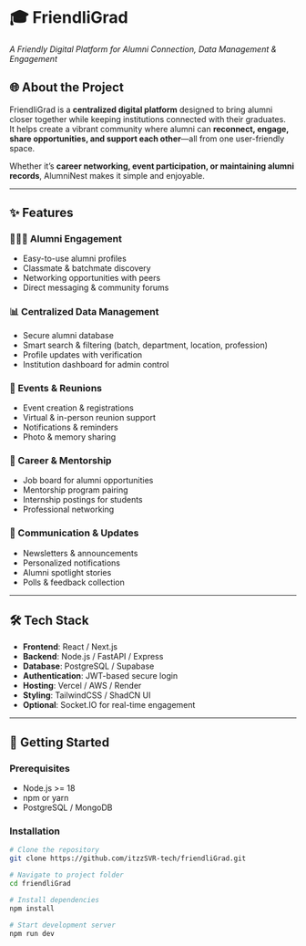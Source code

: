 # 🎓 FriendliGrad  
*A Friendly Digital Platform for Alumni Connection, Data Management & Engagement*  

## 🌐 About the Project  
FriendliGrad is a **centralized digital platform** designed to bring alumni closer together while keeping institutions connected with their graduates.  
It helps create a vibrant community where alumni can **reconnect, engage, share opportunities, and support each other**—all from one user-friendly space.  

Whether it’s **career networking, event participation, or maintaining alumni records**, AlumniNest makes it simple and enjoyable.  

---

## ✨ Features  

### 🧑‍🤝‍🧑 Alumni Engagement  
- Easy-to-use alumni profiles  
- Classmate & batchmate discovery  
- Networking opportunities with peers  
- Direct messaging & community forums  

### 📊 Centralized Data Management  
- Secure alumni database  
- Smart search & filtering (batch, department, location, profession)  
- Profile updates with verification  
- Institution dashboard for admin control  

### 🎉 Events & Reunions  
- Event creation & registrations  
- Virtual & in-person reunion support  
- Notifications & reminders  
- Photo & memory sharing  

### 💼 Career & Mentorship  
- Job board for alumni opportunities  
- Mentorship program pairing  
- Internship postings for students  
- Professional networking  

### 🔔 Communication & Updates  
- Newsletters & announcements  
- Personalized notifications  
- Alumni spotlight stories  
- Polls & feedback collection  

---

## 🛠️ Tech Stack  

- **Frontend**: React / Next.js  
- **Backend**: Node.js / FastAPI / Express  
- **Database**: PostgreSQL / Supabase  
- **Authentication**: JWT-based secure login  
- **Hosting**: Vercel / AWS / Render  
- **Styling**: TailwindCSS / ShadCN UI  
- **Optional**: Socket.IO for real-time engagement  

---

## 🚀 Getting Started  

### Prerequisites  
- Node.js >= 18  
- npm or yarn  
- PostgreSQL / MongoDB  

### Installation  

```bash
# Clone the repository
git clone https://github.com/itzzSVR-tech/friendliGrad.git

# Navigate to project folder
cd friendliGrad

# Install dependencies
npm install

# Start development server
npm run dev
